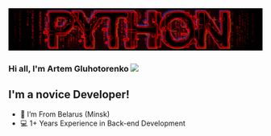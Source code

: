 <img src="https://github.com/Dabygi/Dabygi/blob/main/Python%20gif1.gif">

### Hi all, I'm Artem Gluhotorenko <img src="https://media.giphy.com/media/hvRJCLFzcasrR4ia7z/giphy.gif" width="25px">

## I'm a novice Developer!

- 📍 I’m From Belarus (Minsk)
- 💻 1+ Years Experience in Back-end Development
